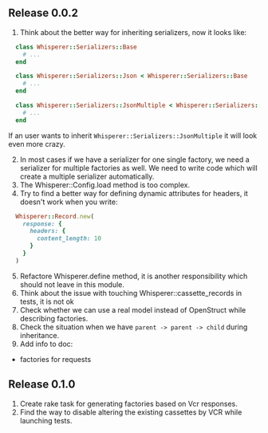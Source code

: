 ## Release 0.0.2

1. Think about the better way for inheriting serializers, now it looks like:

  ```ruby
    class Whisperer::Serializers::Base
      # ...
    end

    class Whisperer::Serializers::Json < Whisperer::Serializers::Base
      # ...
    end

    class Whisperer::Serializers::JsonMultiple < Whisperer::Serializers::Json
      # ...
    end
  ```

  If an user wants to inherit `Whisperer::Serializers::JsonMultiple` it will look even more crazy.

2. In most cases if we have a serializer for one single factory, we need a serializer for multiple factories as well. We need to write code which will create a multiple serializer automatically.
3. The Whisperer::Config.load method is too complex.
4. Try to find a better way for defining dynamic attributes for headers, it doesn't work when you write:

  ```ruby
    Whisperer::Record.new(
      response: {
        headers: {
          content_length: 10
        }
      }
    )
  ```

5. Refactore Whisperer.define method, it is another responsibility which should not leave in this module.
6. Think about the issue with touching Whisperer::cassette_records in tests, it is not ok
7. Check whether we can use a real model instead of OpenStruct while describing factories.
8. Check the situation when we have `parent -> parent -> child` during inheritance.
9. Add info to doc:
  - factories for requests

## Release 0.1.0

1. Create rake task for generating factories based on Vcr responses.
2. Find the way to disable altering the existing cassettes by VCR while launching tests.